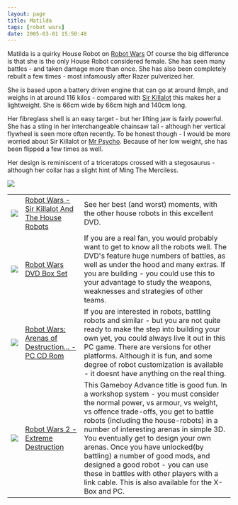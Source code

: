 ```yaml
---
layout: page
title: Matilda
tags: [robot wars]
date: 2005-03-01 15:50:48
---
```

Matilda is a quirky House Robot on [Robot Wars](/wiki/robot_wars.html)  Of course the big difference is that she is the only House Robot considered female. She has seen many battles - and taken damage more than once. She has also been completely rebuilt a few times - most infamously after Razer pulverized her.

She is based upon a battery driven engine that can go at around 8mph, and weighs in at around 116 kilos - compared with <a href="{% post_url 2005-03-01-sir-killalot %}">Sir Killalot</a> this makes her a lightweight. She is 66cm wide by 66cm high and 140cm long.

Her fibreglass shell is an easy target - but her lifting jaw is fairly powerful. She has a sting in her interchangeable chainsaw tail - although her vertical flywheel is seen more often recently. To be honest though - I would be more worried about Sir Killalot or <a href="/wiki/mr_psycho.html" title="Mr Psycho">Mr Psycho</a>. Because of her low weight, she has been flipped a few times as well.

Her design is reminiscent of a triceratops crossed with a stegosaurus - although her collar has a slight hint of Ming The Merciless.


<a href="https://www.amazon.co.uk/Gift-Box-Company-GBC0009-Construction/dp/B07X8NQQT6/ref=as_li_ss_il?crid=3CF2FKV4F49SF&dchild=1&keywords=robot+wars+matilda&qid=1600467227&sprefix=robot+wars+mat,aps,145&sr=8-3&linkCode=li2&tag=orionrobots-21&linkId=c788dfefb54ef0961da562735da57fa7&language=en_GB" target="_blank"><img border="0" src="//ws-eu.amazon-adsystem.com/widgets/q?_encoding=UTF8&ASIN=B07X8NQQT6&Format=_SL160_&ID=AsinImage&MarketPlace=GB&ServiceVersion=20070822&WS=1&tag=orionrobots-21&language=en_GB" ></a><img src="https://ir-uk.amazon-adsystem.com/e/ir?t=orionrobots-21&language=en_GB&l=li2&o=2&a=B07X8NQQT6" width="1" height="1" border="0" alt="" style="border:none !important; margin:0px !important;" />

<table class="table">
<tr> <td> <a class="internal" href="http://www.amazon.co.uk/exec/obidos/ASIN/B00006BT9P/orionrobots-21" target="_blank"> <img class="img-responsive" src="https://images-na.ssl-images-amazon.com/images/I/A15hpQ54BBL._SY679_.jpg"/> </a> </td> <td> <a href="http://www.amazon.co.uk/exec/obidos/ASIN/B00006BT9P/orionrobots-21" rel="external" target="_blank">Robot Wars - Sir Killalot And The House Robots</a> </td> <td> See her best (and worst) moments, with the other house robots in this excellent DVD.</td> </tr>
<tr> <td> <a class="internal" href="http://www.amazon.co.uk/exec/obidos/ASIN/B00006G9Y0/orionrobots-21" target="_blank"> <img class="img-responsive" src="https://images-na.ssl-images-amazon.com/images/I/51Y7F6MA4XL.jpg"/> </a> </td> <td> <a href="http://www.amazon.co.uk/exec/obidos/ASIN/B00006G9Y0/orionrobots-21" rel="external" target="_blank">Robot Wars DVD Box Set</a> </td> <td> If you are a real fan, you would probably want to get to know all the robots well. The DVD's feature huge numbers of battles, as well as under the hood and many extras. If you are building - you could use this to your advantage to study the weapons, weaknesses and strategies of other teams.</td> </tr> 
<tr> <td> <a class="internal" href="http://www.amazon.co.uk/exec/obidos/ASIN/B00008UEMW/orionrobots-21" target="_blank"> <img class="img-responsive" src="https://images-na.ssl-images-amazon.com/images/I/51WNWZYDTQL.jpg"/> </a> </td> <td> <a href="http://www.amazon.co.uk/exec/obidos/ASIN/B00008UEMW/orionrobots-21" rel="external" target="_blank">Robot Wars: Arenas of Destruction... - PC CD Rom</a> </td> <td> If you are interested in robots, battling robots and similar - but you are not quite ready to make the step into building your own yet, you could always live it out in this PC game. There are versions for other platforms. Although it is fun, and some degree of robot customization is available - it doesnt have anything on the real thing.</td> </tr> 
<tr> <td> <a class="internal" href="http://www.amazon.co.uk/exec/obidos/ASIN/B00006LJZI/orionrobots-21" target="_blank"> <img class="img-responsive" src="https://images-na.ssl-images-amazon.com/images/I/51JSC97BZ5L.jpg"/> </a> </td> 
<td> <a href="http://www.amazon.co.uk/exec/obidos/ASIN/B00006LJZI/orionrobots-21" rel="external" target="_blank">Robot Wars 2 - Extreme Destruction</a> </td> 
<td> This Gameboy Advance title is good fun. In a workshop system - you must consider the normal power, vs armour, vs weight, vs offence trade-offs, you get to battle robots (including the house-robots) in a number of interesting arenas in simple 3D. You eventually get to design your own arenas. Once you have unlocked(by battling) a number of good mods, and designed a good robot - you can use these in battles with other players with a link cable. This is also available for the X-Box and PC.</td> 
</tr> </table>
